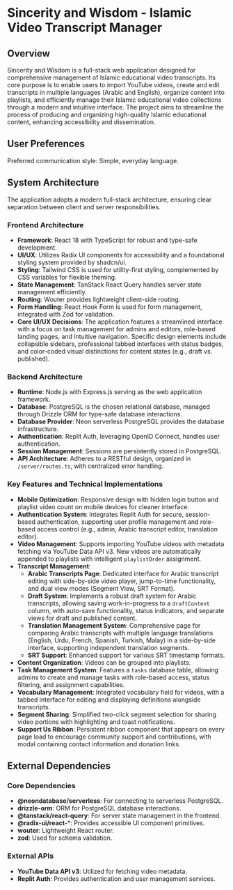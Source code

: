 # Sincerity and Wisdom - Islamic Video Transcript Manager

## Overview

Sincerity and Wisdom is a full-stack web application designed for comprehensive management of Islamic educational video transcripts. Its core purpose is to enable users to import YouTube videos, create and edit transcripts in multiple languages (Arabic and English), organize content into playlists, and efficiently manage their Islamic educational video collections through a modern and intuitive interface. The project aims to streamline the process of producing and organizing high-quality Islamic educational content, enhancing accessibility and dissemination.

## User Preferences

Preferred communication style: Simple, everyday language.

## System Architecture

The application adopts a modern full-stack architecture, ensuring clear separation between client and server responsibilities.

### Frontend Architecture
- **Framework**: React 18 with TypeScript for robust and type-safe development.
- **UI/UX**: Utilizes Radix UI components for accessibility and a foundational styling system provided by shadcn/ui.
- **Styling**: Tailwind CSS is used for utility-first styling, complemented by CSS variables for flexible theming.
- **State Management**: TanStack React Query handles server state management efficiently.
- **Routing**: Wouter provides lightweight client-side routing.
- **Form Handling**: React Hook Form is used for form management, integrated with Zod for validation.
- **Core UI/UX Decisions**: The application features a streamlined interface with a focus on task management for admins and editors, role-based landing pages, and intuitive navigation. Specific design elements include collapsible sidebars, professional tabbed interfaces with status badges, and color-coded visual distinctions for content states (e.g., draft vs. published).

### Backend Architecture
- **Runtime**: Node.js with Express.js serving as the web application framework.
- **Database**: PostgreSQL is the chosen relational database, managed through Drizzle ORM for type-safe database interactions.
- **Database Provider**: Neon serverless PostgreSQL provides the database infrastructure.
- **Authentication**: Replit Auth, leveraging OpenID Connect, handles user authentication.
- **Session Management**: Sessions are persistently stored in PostgreSQL.
- **API Architecture**: Adheres to a RESTful design, organized in `/server/routes.ts`, with centralized error handling.

### Key Features and Technical Implementations
- **Mobile Optimization**: Responsive design with hidden login button and playlist video count on mobile devices for cleaner interface.
- **Authentication System**: Integrates Replit Auth for secure, session-based authentication, supporting user profile management and role-based access control (e.g., admin, Arabic transcript editor, translation editor).
- **Video Management**: Supports importing YouTube videos with metadata fetching via YouTube Data API v3. New videos are automatically appended to playlists with intelligent `playlistOrder` assignment.
- **Transcript Management**:
    - **Arabic Transcripts Page**: Dedicated interface for Arabic transcript editing with side-by-side video player, jump-to-time functionality, and dual view modes (Segment View, SRT Format).
    - **Draft System**: Implements a robust draft system for Arabic transcripts, allowing saving work-in-progress to a `draftContent` column, with auto-save functionality, status indicators, and separate views for draft and published content.
    - **Translation Management System**: Comprehensive page for comparing Arabic transcripts with multiple language translations (English, Urdu, French, Spanish, Turkish, Malay) in a side-by-side interface, supporting independent translation segments.
    - **SRT Support**: Enhanced support for various SRT timestamp formats.
- **Content Organization**: Videos can be grouped into playlists.
- **Task Management System**: Features a `tasks` database table, allowing admins to create and manage tasks with role-based access, status filtering, and assignment capabilities.
- **Vocabulary Management**: Integrated vocabulary field for videos, with a tabbed interface for editing and displaying definitions alongside transcripts.
- **Segment Sharing**: Simplified two-click segment selection for sharing video portions with highlighting and toast notifications.
- **Support Us Ribbon**: Persistent ribbon component that appears on every page load to encourage community support and contributions, with modal containing contact information and donation links.

## External Dependencies

### Core Dependencies
- **@neondatabase/serverless**: For connecting to serverless PostgreSQL.
- **drizzle-orm**: ORM for PostgreSQL database interactions.
- **@tanstack/react-query**: For server state management in the frontend.
- **@radix-ui/react-***: Provides accessible UI component primitives.
- **wouter**: Lightweight React router.
- **zod**: Used for schema validation.

### External APIs
- **YouTube Data API v3**: Utilized for fetching video metadata.
- **Replit Auth**: Provides authentication and user management services.